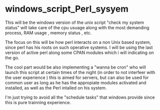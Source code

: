 # windows_script_Perl_sysyem
This will be the windows version of the unix script "check my system status" will take care of the cpu usuage along with the most demanding process, RAM usage , memory status , etc.


The focus on this will be how perl interacts on a non Unix based system, since perl has his roots on such operative systems. I will be using the last version of active perl along some CPAN modules which i will indicating on the go.

The cool part would be also implementing a "wanna be cron" who will launch this script at certain times of the night (in order to not interfeer with the user experience ) this is aimed for servers, but can also be used for common user as long as he has the appropiate modules activated and installed, as well as the Perl intalled on his system.

I'm just trying to avoid all the "schedule tasks" that windows provide since  this is pure trainning experience. 
